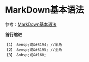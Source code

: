 # MarkDown基本语法

参考：[MarkDown基本语法](https://www.jianshu.com/p/191d1e21f7ed)

**首行缩进**
```
【1】 &ensp;或&#8194; //半角
【2】 &emsp;或&#8195; //全角
【3】 &nbsp;或&#160;
```